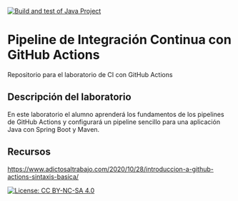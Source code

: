 [![Build and test of Java Project](https://github.com/ETSISI-EMS/ems2024-lab-1-3-ci-github-actions-davidaxen/actions/workflows/main.yml/badge.svg)](https://github.com/ETSISI-EMS/ems2024-lab-1-3-ci-github-actions-davidaxen/actions/workflows/main.yml)

# Pipeline de Integración Continua con GitHub Actions

Repositorio para el laboratorio de CI con GitHub Actions

## Descripción del laboratorio

En este laboratorio el alumno aprenderá los fundamentos de los pipelines de GitHub Actions y configurará un pipeline
sencillo para una aplicación Java con Spring Boot y Maven. 

## Recursos
https://www.adictosaltrabajo.com/2020/10/28/introduccion-a-github-actions-sintaxis-basica/

[![License: CC BY-NC-SA 4.0](https://img.shields.io/badge/License-CC_BY--NC--SA_4.0-lightgrey.svg)](https://creativecommons.org/licenses/by-nc-sa/4.0/)
